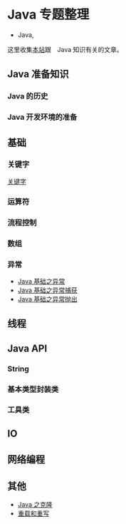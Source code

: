# Java 专题整理
- Java,

这里收集[本站](http://www.binkery.com)跟　Java 知识有关的文章。

## Java 准备知识
### Java 的历史
### Java 开发环境的准备

## 基础
### 关键字
[关键字](http://www.binkery.com/archives/427.html)
### 运算符
### 流程控制
### 数组
### 异常
* [Java 基础之异常](http://www.binkery.com/archives/435.html)
* [Java 基础之异常捕获](http://www.binkery.com/archives/436.html)
* [Java 基础之异常抛出](http://www.binkery.com/archives/437.html)

## 线程

## Java API
### String
### 基本类型封装类
### 工具类


## IO

## 网络编程

## 其他
* [Java 之克隆](http://www.binkery.com/archives/402.html)
* [重载和重写](http://www.binkery.com/archives/403.html)
